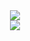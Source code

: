 <!--START_SECTION:waka-->
<!--END_SECTION:waka-->

<div align="center">
    <img src="https://github-readme-stats.vercel.app/api?username=ARW1N&bg_color=30,6c00c1,0018d4&title_color=fff&text_color=fff">
<br>
    <img src="https://github-readme-stats.vercel.app/api/top-langs/?username=ARW1N&bg_color=30,6c00c1,0018d4&title_color=fff&text_color=fff">
<br>
</div>
